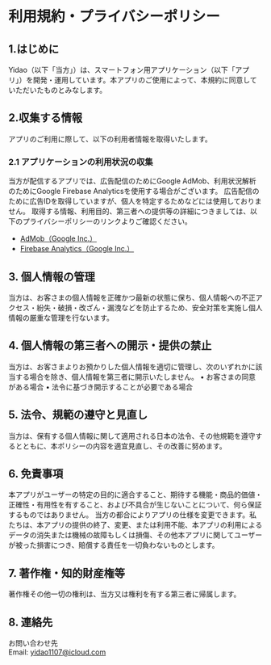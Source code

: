 # 利用規約・プライバシーポリシー

## 1.はじめに
Yidao（以下「当方」）は、スマートフォン用アプリケーション（以下「アプリ」）を開発・運用しています。本アプリのご使用によって、本規約に同意していただいたものとみなします。
## 2.収集する情報
アプリのご利用に際して、以下の利用者情報を取得いたします。
### 2.1 アプリケーションの利用状況の収集
当方が配信するアプリでは、広告配信のためにGoogle AdMob、利用状況解析のためにGoogle Firebase Analyticsを使用する場合がございます。
広告配信のために広告IDを取得していますが、個人を特定するためなどには使用しておりません。
取得する情報、利用目的、第三者への提供等の詳細につきましては、以下のプライバシーポリシーのリンクよりご確認ください。
- [AdMob（Google Inc.）](https://policies.google.com/technologies/ads?hl=ja)
- [Firebase Analytics（Google Inc.）](https://policies.google.com/privacy?hl=ja%EF%BB%BF)  

## 3. 個人情報の管理
当方は、お客さまの個人情報を正確かつ最新の状態に保ち、個人情報への不正アクセス・紛失・破損・改ざん・漏洩などを防止するため、安全対策を実施し個人情報の厳重な管理を行ないます。
## 4. 個人情報の第三者への開示・提供の禁止
当方は、お客さまよりお預かりした個人情報を適切に管理し、次のいずれかに該当する場合を除き、個人情報を第三者に開示いたしません。
• お客さまの同意がある場合
• 法令に基づき開示することが必要である場合
## 5. 法令、規範の遵守と見直し
当方は、保有する個人情報に関して適用される日本の法令、その他規範を遵守するとともに、本ポリシーの内容を適宜見直し、その改善に努めます。
## 6. 免責事項
本アプリがユーザーの特定の目的に適合すること、期待する機能・商品的価値・正確性・有用性を有すること、および不具合が生じないことについて、何ら保証するものではありません。
当方の都合によりアプリの仕様を変更できます。私たちは、本アプリの提供の終了、変更、または利用不能、本アプリの利用によるデータの消失または機械の故障もしくは損傷、その他本アプリに関してユーザーが被った損害につき、賠償する責任を一切負わないものとします。
## 7. 著作権・知的財産権等
著作権その他一切の権利は、当方又は権利を有する第三者に帰属します。
## 8. 連絡先
お問い合わせ先  
Email: yidao1107@icloud.com
